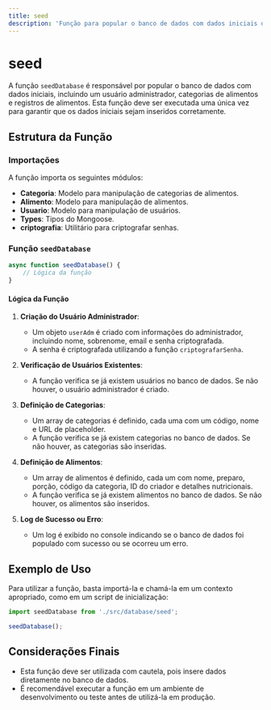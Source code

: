 ```yaml
---
title: seed
description: 'Função para popular o banco de dados com dados iniciais de usuários, categorias e alimentos.'
---
```


# seed

A função `seedDatabase` é responsável por popular o banco de dados com dados iniciais, incluindo um usuário administrador, categorias de alimentos e registros de alimentos. Esta função deve ser executada uma única vez para garantir que os dados iniciais sejam inseridos corretamente.

## Estrutura da Função

### Importações

A função importa os seguintes módulos:

- **Categoria**: Modelo para manipulação de categorias de alimentos.
- **Alimento**: Modelo para manipulação de alimentos.
- **Usuario**: Modelo para manipulação de usuários.
- **Types**: Tipos do Mongoose.
- **criptografia**: Utilitário para criptografar senhas.

### Função `seedDatabase`

```typescript
async function seedDatabase() {
    // Lógica da função
}
```

#### Lógica da Função

1. **Criação do Usuário Administrador**:
   - Um objeto `userAdm` é criado com informações do administrador, incluindo nome, sobrenome, email e senha criptografada.
   - A senha é criptografada utilizando a função `criptografarSenha`.

2. **Verificação de Usuários Existentes**:
   - A função verifica se já existem usuários no banco de dados. Se não houver, o usuário administrador é criado.

3. **Definição de Categorias**:
   - Um array de categorias é definido, cada uma com um código, nome e URL de placeholder.
   - A função verifica se já existem categorias no banco de dados. Se não houver, as categorias são inseridas.

4. **Definição de Alimentos**:
   - Um array de alimentos é definido, cada um com nome, preparo, porção, código da categoria, ID do criador e detalhes nutricionais.
   - A função verifica se já existem alimentos no banco de dados. Se não houver, os alimentos são inseridos.

5. **Log de Sucesso ou Erro**:
   - Um log é exibido no console indicando se o banco de dados foi populado com sucesso ou se ocorreu um erro.

## Exemplo de Uso

Para utilizar a função, basta importá-la e chamá-la em um contexto apropriado, como em um script de inicialização:

```typescript
import seedDatabase from './src/database/seed';

seedDatabase();
```

## Considerações Finais

- Esta função deve ser utilizada com cautela, pois insere dados diretamente no banco de dados.
- É recomendável executar a função em um ambiente de desenvolvimento ou teste antes de utilizá-la em produção.
